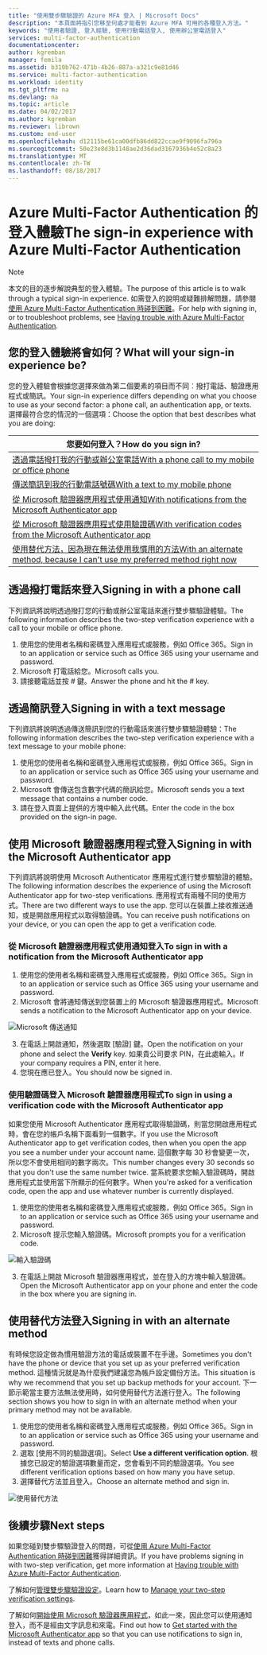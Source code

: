 ```yaml
---
title: "使用雙步驟驗證的 Azure MFA 登入 | Microsoft Docs"
description: "本頁面將指引您移至何處才能看到 Azure MFA 可用的各種登入方法。"
keywords: "使用者驗證, 登入經驗, 使用行動電話登入, 使用辦公室電話登入"
services: multi-factor-authentication
documentationcenter: 
author: kgremban
manager: femila
ms.assetid: b310b762-471b-4b26-887a-a321c9e81d46
ms.service: multi-factor-authentication
ms.workload: identity
ms.tgt_pltfrm: na
ms.devlang: na
ms.topic: article
ms.date: 04/02/2017
ms.author: kgremban
ms.reviewer: librown
ms.custom: end-user
ms.openlocfilehash: d12115be61ca00dfb86dd822ccae9f9096fa796a
ms.sourcegitcommit: 50e23e8d3b1148ae2d36dad3167936b4e52c8a23
ms.translationtype: MT
ms.contentlocale: zh-TW
ms.lasthandoff: 08/18/2017
---
```

# <a name="the-sign-in-experience-with-azure-multi-factor-authentication"></a><span data-ttu-id="89e45-104">Azure Multi-Factor Authentication 的登入體驗</span><span class="sxs-lookup"><span data-stu-id="89e45-104">The sign-in experience with Azure Multi-Factor Authentication</span></span>
> [!NOTE]
> <span data-ttu-id="89e45-105">本文的目的逐步解說典型的登入體驗。</span><span class="sxs-lookup"><span data-stu-id="89e45-105">The purpose of this article is to walk through a typical sign-in experience.</span></span> <span data-ttu-id="89e45-106">如需登入的說明或疑難排解問題，請參閱 [使用 Azure Multi-Factor Authentication 時碰到困難](multi-factor-authentication-end-user-troubleshoot.md)。</span><span class="sxs-lookup"><span data-stu-id="89e45-106">For help with signing in, or to troubleshoot problems, see [Having trouble with Azure Multi-Factor Authentication](multi-factor-authentication-end-user-troubleshoot.md).</span></span>

## <a name="what-will-your-sign-in-experience-be"></a><span data-ttu-id="89e45-107">您的登入體驗將會如何？</span><span class="sxs-lookup"><span data-stu-id="89e45-107">What will your sign-in experience be?</span></span>
<span data-ttu-id="89e45-108">您的登入體驗會根據您選擇來做為第二個要素的項目而不同︰撥打電話、驗證應用程式或簡訊。</span><span class="sxs-lookup"><span data-stu-id="89e45-108">Your sign-in experience differs depending on what you choose to use as your second factor: a phone call, an authentication app, or texts.</span></span> <span data-ttu-id="89e45-109">選擇最符合您的情況的一個選項：</span><span class="sxs-lookup"><span data-stu-id="89e45-109">Choose the option that best describes what you are doing:</span></span>

| <span data-ttu-id="89e45-110">您要如何登入？</span><span class="sxs-lookup"><span data-stu-id="89e45-110">How do you sign in?</span></span> | 
| --- |
| [<span data-ttu-id="89e45-111">透過電話撥打我的行動或辦公室電話</span><span class="sxs-lookup"><span data-stu-id="89e45-111">With a phone call to my mobile or office phone</span></span>](#signing-in-with-a-phone-call) |
| [<span data-ttu-id="89e45-112">傳送簡訊到我的行動電話號碼</span><span class="sxs-lookup"><span data-stu-id="89e45-112">With a text to my mobile phone</span></span>](#signing-in-with-a-text-message)
| [<span data-ttu-id="89e45-113">從 Microsoft 驗證器應用程式使用通知</span><span class="sxs-lookup"><span data-stu-id="89e45-113">With notifications from the Microsoft Authenticator app</span></span>](#signing-in-with-the-microsoft-authenticator-app-using-notification) |
| [<span data-ttu-id="89e45-114">從 Microsoft 驗證器應用程式使用驗證碼</span><span class="sxs-lookup"><span data-stu-id="89e45-114">With verification codes from the Microsoft Authenticator app</span></span>](#signing-in-with-the-microsoft-authenticator-app-using-verification-code) |
| [<span data-ttu-id="89e45-115">使用替代方法，因為現在無法使用我慣用的方法</span><span class="sxs-lookup"><span data-stu-id="89e45-115">With an alternate method, because I can't use my preferred method right now</span></span>](#signing-in-with-an-alternate-method) |

## <a name="signing-in-with-a-phone-call"></a><span data-ttu-id="89e45-116">透過撥打電話來登入</span><span class="sxs-lookup"><span data-stu-id="89e45-116">Signing in with a phone call</span></span>
<span data-ttu-id="89e45-117">下列資訊將說明透過撥打您的行動或辦公室電話來進行雙步驟驗證體驗。</span><span class="sxs-lookup"><span data-stu-id="89e45-117">The following information describes the two-step verification experience with a call to your mobile or office phone.</span></span>

1. <span data-ttu-id="89e45-118">使用您的使用者名稱和密碼登入應用程式或服務，例如 Office 365。</span><span class="sxs-lookup"><span data-stu-id="89e45-118">Sign in to an application or service such as Office 365 using your username and password.</span></span>  
2. <span data-ttu-id="89e45-119">Microsoft 打電話給您。</span><span class="sxs-lookup"><span data-stu-id="89e45-119">Microsoft calls you.</span></span>  
3. <span data-ttu-id="89e45-120">請接聽電話並按 # 鍵。</span><span class="sxs-lookup"><span data-stu-id="89e45-120">Answer the phone and hit the # key.</span></span>  

## <a name="signing-in-with-a-text-message"></a><span data-ttu-id="89e45-121">透過簡訊登入</span><span class="sxs-lookup"><span data-stu-id="89e45-121">Signing in with a text message</span></span>
<span data-ttu-id="89e45-122">下列資訊將說明透過傳送簡訊到您的行動電話來進行雙步驟驗證體驗：</span><span class="sxs-lookup"><span data-stu-id="89e45-122">The following information describes the two-step verification experience with a text message to your mobile phone:</span></span>

1. <span data-ttu-id="89e45-123">使用您的使用者名稱和密碼登入應用程式或服務，例如 Office 365。</span><span class="sxs-lookup"><span data-stu-id="89e45-123">Sign in to an application or service such as Office 365 using your username and password.</span></span> 
2. <span data-ttu-id="89e45-124">Microsoft 會傳送包含數字代碼的簡訊給您。</span><span class="sxs-lookup"><span data-stu-id="89e45-124">Microsoft sends you a text message that contains a number code.</span></span> 
3. <span data-ttu-id="89e45-125">請在登入頁面上提供的方塊中輸入此代碼。</span><span class="sxs-lookup"><span data-stu-id="89e45-125">Enter the code in the box provided on the sign-in page.</span></span> 

## <a name="signing-in-with-the-microsoft-authenticator-app"></a><span data-ttu-id="89e45-126">使用 Microsoft 驗證器應用程式登入</span><span class="sxs-lookup"><span data-stu-id="89e45-126">Signing in with the Microsoft Authenticator app</span></span> 
<span data-ttu-id="89e45-127">下列資訊將說明使用 Microsoft Authenticator 應用程式進行雙步驟驗證的體驗。</span><span class="sxs-lookup"><span data-stu-id="89e45-127">The following information describes the experience of using the Microsoft Authenticator app for two-step verifications.</span></span> <span data-ttu-id="89e45-128">應用程式有兩種不同的使用方式。</span><span class="sxs-lookup"><span data-stu-id="89e45-128">There are two different ways to use the app.</span></span> <span data-ttu-id="89e45-129">您可以在裝置上接收推送通知，或是開啟應用程式以取得驗證碼。</span><span class="sxs-lookup"><span data-stu-id="89e45-129">You can receive push notifications on your device, or you can open the app to get a verification code.</span></span>

### <a name="to-sign-in-with-a-notification-from-the-microsoft-authenticator-app"></a><span data-ttu-id="89e45-130">從 Microsoft 驗證器應用程式使用通知登入</span><span class="sxs-lookup"><span data-stu-id="89e45-130">To sign in with a notification from the Microsoft Authenticator app</span></span>
1. <span data-ttu-id="89e45-131">使用您的使用者名稱和密碼登入應用程式或服務，例如 Office 365。</span><span class="sxs-lookup"><span data-stu-id="89e45-131">Sign in to an application or service such as Office 365 using your username and password.</span></span>
2. <span data-ttu-id="89e45-132">Microsoft 會將通知傳送到您裝置上的 Microsoft 驗證器應用程式。</span><span class="sxs-lookup"><span data-stu-id="89e45-132">Microsoft sends a notification to the Microsoft Authenticator app on your device.</span></span>

  ![Microsoft 傳送通知](./media/multi-factor-authentication-end-user-signin/notify.png)

3. <span data-ttu-id="89e45-134">在電話上開啟通知，然後選取 [驗證] 鍵。</span><span class="sxs-lookup"><span data-stu-id="89e45-134">Open the notification on your phone and select the **Verify** key.</span></span> <span data-ttu-id="89e45-135">如果貴公司要求 PIN，在此處輸入。</span><span class="sxs-lookup"><span data-stu-id="89e45-135">If your company requires a PIN, enter it here.</span></span>
4. <span data-ttu-id="89e45-136">您現在應已登入。</span><span class="sxs-lookup"><span data-stu-id="89e45-136">You should now be signed in.</span></span>

### <a name="to-sign-in-using-a-verification-code-with-the-microsoft-authenticator-app"></a><span data-ttu-id="89e45-137">使用驗證碼登入 Microsoft 驗證器應用程式</span><span class="sxs-lookup"><span data-stu-id="89e45-137">To sign in using a verification code with the Microsoft Authenticator app</span></span>

<span data-ttu-id="89e45-138">如果您使用 Microsoft Authenticator 應用程式取得驗證碼，則當您開啟應用程式時，會在您的帳戶名稱下面看到一個數字。</span><span class="sxs-lookup"><span data-stu-id="89e45-138">If you use the Microsoft Authenticator app to get verification codes, then when you open the app you see a number under your account name.</span></span> <span data-ttu-id="89e45-139">這個數字每 30 秒會變更一次，所以您不會使用相同的數字兩次。</span><span class="sxs-lookup"><span data-stu-id="89e45-139">This number changes every 30 seconds so that you don't use the same number twice.</span></span> <span data-ttu-id="89e45-140">當系統要求您輸入驗證碼時，開啟應用程式並使用當下所顯示的任何數字。</span><span class="sxs-lookup"><span data-stu-id="89e45-140">When you're asked for a verification code, open the app and use whatever number is currently displayed.</span></span> 

1. <span data-ttu-id="89e45-141">使用您的使用者名稱和密碼登入應用程式或服務，例如 Office 365。</span><span class="sxs-lookup"><span data-stu-id="89e45-141">Sign in to an application or service such as Office 365 using your username and password.</span></span>
2. <span data-ttu-id="89e45-142">Microsoft 提示您輸入驗證碼。</span><span class="sxs-lookup"><span data-stu-id="89e45-142">Microsoft prompts you for a verification code.</span></span>

  ![輸入驗證碼](./media/multi-factor-authentication-end-user-signin/verify3.png)

3. <span data-ttu-id="89e45-144">在電話上開啟 Microsoft 驗證器應用程式，並在登入的方塊中輸入驗證碼。</span><span class="sxs-lookup"><span data-stu-id="89e45-144">Open the Microsoft Authenticator app on your phone and enter the code in the box where you are signing in.</span></span>

## <a name="signing-in-with-an-alternate-method"></a><span data-ttu-id="89e45-145">使用替代方法登入</span><span class="sxs-lookup"><span data-stu-id="89e45-145">Signing in with an alternate method</span></span>
<span data-ttu-id="89e45-146">有時候您設定做為慣用驗證方法的電話或裝置不在手邊。</span><span class="sxs-lookup"><span data-stu-id="89e45-146">Sometimes you don't have the phone or device that you set up as your preferred verification method.</span></span> <span data-ttu-id="89e45-147">這種情況就是為什麼我們建議您為帳戶設定備份方法。</span><span class="sxs-lookup"><span data-stu-id="89e45-147">This situation is why we recommend that you set up backup methods for your account.</span></span> <span data-ttu-id="89e45-148">下一節示範當主要方法無法使用時，如何使用替代方法進行登入。</span><span class="sxs-lookup"><span data-stu-id="89e45-148">The following section shows you how to sign in with an alternate method when your primary method may not be available.</span></span>

1. <span data-ttu-id="89e45-149">使用您的使用者名稱和密碼登入應用程式或服務，例如 Office 365。</span><span class="sxs-lookup"><span data-stu-id="89e45-149">Sign in to an application or service such as Office 365 using your username and password.</span></span>
2. <span data-ttu-id="89e45-150">選取 [使用不同的驗證選項]。</span><span class="sxs-lookup"><span data-stu-id="89e45-150">Select **Use a different verification option**.</span></span> <span data-ttu-id="89e45-151">根據您已設定的驗證選項數量而定，您會看到不同的驗證選項。</span><span class="sxs-lookup"><span data-stu-id="89e45-151">You see different verification options based on how many you have setup.</span></span>
3. <span data-ttu-id="89e45-152">選擇替代方法並且登入。</span><span class="sxs-lookup"><span data-stu-id="89e45-152">Choose an alternate method and sign in.</span></span>

  ![使用替代方法](./media/multi-factor-authentication-end-user-signin/alt.png)

## <a name="next-steps"></a><span data-ttu-id="89e45-154">後續步驟</span><span class="sxs-lookup"><span data-stu-id="89e45-154">Next steps</span></span>

<span data-ttu-id="89e45-155">如果您碰到雙步驟驗證登入的問題，可從[使用 Azure Multi-Factor Authentication 時碰到困難](multi-factor-authentication-end-user-troubleshoot.md)獲得詳細資訊。</span><span class="sxs-lookup"><span data-stu-id="89e45-155">If you have problems signing in with two-step verification, get more information at [Having trouble with Azure Multi-Factor Authentication](multi-factor-authentication-end-user-troubleshoot.md).</span></span>

<span data-ttu-id="89e45-156">了解如何[管理雙步驟驗證設定](multi-factor-authentication-end-user-manage-settings.md)。</span><span class="sxs-lookup"><span data-stu-id="89e45-156">Learn how to [Manage your two-step verification settings](multi-factor-authentication-end-user-manage-settings.md).</span></span>

<span data-ttu-id="89e45-157">了解如何[開始使用 Microsoft 驗證器應用程式](microsoft-authenticator-app-how-to.md)，如此一來，因此您可以使用通知登入，而不是經由文字訊息和來電。</span><span class="sxs-lookup"><span data-stu-id="89e45-157">Find out how to [Get started with the Microsoft Authenticator app](microsoft-authenticator-app-how-to.md) so that you can use notifications to sign in, instead of texts and phone calls.</span></span> 